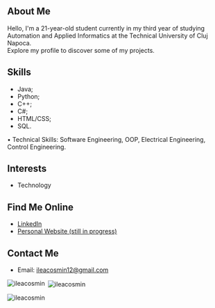 ## About Me

Hello, I'm a 21-year-old student currently in my third year of studying Automation and Applied Informatics at the Technical University of Cluj Napoca. <br>
Explore my profile to discover some of my projects.

## Skills
- Java;
- Python; 
- C++;
- C#;
- HTML/CSS;
- SQL.

• Technical Skills: Software Engineering, OOP, Electrical Engineering, Control Engineering.
  
## Interests

- Technology

## Find Me Online

- [LinkedIn](https://www.linkedin.com/in/cosmin-ilea-0530b522b/)
- [Personal Website (still in progress)](https://ileacosmin.github.io)

## Contact Me

- Email: ileacosmin12@gmail.com


<p><img align="left" src="https://github-readme-stats.vercel.app/api/top-langs?username=ileacosmin&show_icons=true&locale=en&layout=compact" alt="ileacosmin" /></p>

<p>&nbsp;<img align="center" src="https://github-readme-stats.vercel.app/api?username=ileacosmin&show_icons=true&locale=en" alt="ileacosmin" /></p>

<p><img align="center" src="https://github-readme-streak-stats.herokuapp.com/?user=ileacosmin&" alt="ileacosmin" /></p>
